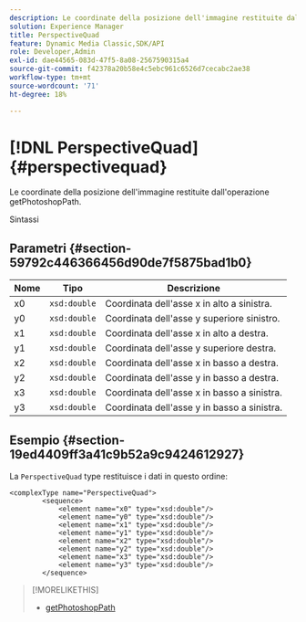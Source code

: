 ```yaml
---
description: Le coordinate della posizione dell'immagine restituite dall'operazione getPhotoshopPath.
solution: Experience Manager
title: PerspectiveQuad
feature: Dynamic Media Classic,SDK/API
role: Developer,Admin
exl-id: dae44565-083d-47f5-8a08-2567590315a4
source-git-commit: f42378a20b58e4c5ebc961c6526d7cecabc2ae38
workflow-type: tm+mt
source-wordcount: '71'
ht-degree: 18%

---
```


# [!DNL PerspectiveQuad]{#perspectivequad}

Le coordinate della posizione dell&#39;immagine restituite dall&#39;operazione getPhotoshopPath.

Sintassi

## Parametri {#section-59792c446366456d90de7f5875bad1b0}

| Nome | Tipo | Descrizione |
|---|---|---|
| x0 | `xsd:double` | Coordinata dell&#39;asse x in alto a sinistra. |
| y0 | `xsd:double` | Coordinata dell&#39;asse y superiore sinistro. |
| x1 | `xsd:double` | Coordinata dell&#39;asse x in alto a destra. |
| y1 | `xsd:double` | Coordinata dell&#39;asse y superiore destra. |
| x2 | `xsd:double` | Coordinata dell&#39;asse x in basso a destra. |
| y2 | `xsd:double` | Coordinata dell&#39;asse y in basso a destra. |
| x3 | `xsd:double` | Coordinata dell&#39;asse x in basso a sinistra. |
| y3 | `xsd:double` | Coordinata dell&#39;asse y in basso a sinistra. |

## Esempio {#section-19ed4409ff3a41c9b52a9c9424612927}

La `PerspectiveQuad` type restituisce i dati in questo ordine:

```
<complexType name="PerspectiveQuad">
        <sequence>
            <element name="x0" type="xsd:double"/>
            <element name="y0" type="xsd:double"/>
            <element name="x1" type="xsd:double"/>
            <element name="y1" type="xsd:double"/>
            <element name="x2" type="xsd:double"/>
            <element name="y2" type="xsd:double"/>
            <element name="x3" type="xsd:double"/>
            <element name="y3" type="xsd:double"/>
        </sequence>
```

>[!MORELIKETHIS]
>
>* [getPhotoshopPath](../../operations/c-operations-intro/c-methods/r-get-photoshop-path.md#reference-545f902f84194951ac04e947fdc803b9)

